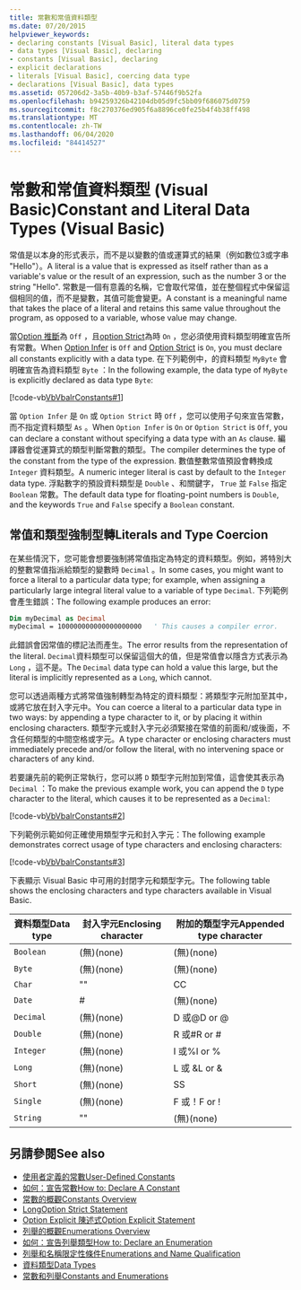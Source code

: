 ```yaml
---
title: 常數和常值資料類型
ms.date: 07/20/2015
helpviewer_keywords:
- declaring constants [Visual Basic], literal data types
- data types [Visual Basic], declaring
- constants [Visual Basic], declaring
- explicit declarations
- literals [Visual Basic], coercing data type
- declarations [Visual Basic], data types
ms.assetid: 057206d2-3a5b-40b9-b3af-57446f9b52fa
ms.openlocfilehash: b94259326b42104db05d9fc5bb09f686075d0759
ms.sourcegitcommit: f8c270376ed905f6a8896ce0fe25b4f4b38ff498
ms.translationtype: MT
ms.contentlocale: zh-TW
ms.lasthandoff: 06/04/2020
ms.locfileid: "84414527"
---
```

# <a name="constant-and-literal-data-types-visual-basic"></a><span data-ttu-id="45493-102">常數和常值資料類型 (Visual Basic)</span><span class="sxs-lookup"><span data-stu-id="45493-102">Constant and Literal Data Types (Visual Basic)</span></span>
<span data-ttu-id="45493-103">常值是以本身的形式表示，而不是以變數的值或運算式的結果（例如數位3或字串 "Hello"）。</span><span class="sxs-lookup"><span data-stu-id="45493-103">A literal is a value that is expressed as itself rather than as a variable's value or the result of an expression, such as the number 3 or the string "Hello".</span></span> <span data-ttu-id="45493-104">常數是一個有意義的名稱，它會取代常值，並在整個程式中保留這個相同的值，而不是變數，其值可能會變更。</span><span class="sxs-lookup"><span data-stu-id="45493-104">A constant is a meaningful name that takes the place of a literal and retains this same value throughout the program, as opposed to a variable, whose value may change.</span></span>  
  
 <span data-ttu-id="45493-105">當[Option 推斷](../../../language-reference/statements/option-infer-statement.md)為 `Off` ，且[option Strict](../../../language-reference/statements/option-strict-statement.md)為時 `On` ，您必須使用資料類型明確宣告所有常數。</span><span class="sxs-lookup"><span data-stu-id="45493-105">When [Option Infer](../../../language-reference/statements/option-infer-statement.md) is `Off` and [Option Strict](../../../language-reference/statements/option-strict-statement.md) is `On`, you must declare all constants explicitly with a data type.</span></span> <span data-ttu-id="45493-106">在下列範例中，的資料類型 `MyByte` 會明確宣告為資料類型 `Byte` ：</span><span class="sxs-lookup"><span data-stu-id="45493-106">In the following example, the data type of `MyByte` is explicitly declared as data type `Byte`:</span></span>  
  
 [!code-vb[VbVbalrConstants#1](~/samples/snippets/visualbasic/VS_Snippets_VBCSharp/VbVbalrConstants/VB/Class1.vb#1)]  
  
 <span data-ttu-id="45493-107">當 `Option Infer` 是 `On` 或 `Option Strict` 時 `Off` ，您可以使用子句來宣告常數，而不指定資料類型 `As` 。</span><span class="sxs-lookup"><span data-stu-id="45493-107">When `Option Infer` is `On` or `Option Strict` is `Off`, you can declare a constant without specifying a data type with an `As` clause.</span></span> <span data-ttu-id="45493-108">編譯器會從運算式的類型判斷常數的類型。</span><span class="sxs-lookup"><span data-stu-id="45493-108">The compiler determines the type of the constant from the type of the expression.</span></span> <span data-ttu-id="45493-109">數值整數常值預設會轉換成 `Integer` 資料類型。</span><span class="sxs-lookup"><span data-stu-id="45493-109">A numeric integer literal is cast by default to the `Integer` data type.</span></span> <span data-ttu-id="45493-110">浮點數字的預設資料類型是 `Double` 、和關鍵字， `True` 並 `False` 指定 `Boolean` 常數。</span><span class="sxs-lookup"><span data-stu-id="45493-110">The default data type for floating-point numbers is `Double`, and the keywords `True` and `False` specify a `Boolean` constant.</span></span>  
  
## <a name="literals-and-type-coercion"></a><span data-ttu-id="45493-111">常值和類型強制型轉</span><span class="sxs-lookup"><span data-stu-id="45493-111">Literals and Type Coercion</span></span>  
 <span data-ttu-id="45493-112">在某些情況下，您可能會想要強制將常值指定為特定的資料類型。例如，將特別大的整數常值指派給類型的變數時 `Decimal` 。</span><span class="sxs-lookup"><span data-stu-id="45493-112">In some cases, you might want to force a literal to a particular data type; for example, when assigning a particularly large integral literal value to a variable of type `Decimal`.</span></span> <span data-ttu-id="45493-113">下列範例會產生錯誤：</span><span class="sxs-lookup"><span data-stu-id="45493-113">The following example produces an error:</span></span>  
  
```vb  
Dim myDecimal as Decimal  
myDecimal = 100000000000000000000   ' This causes a compiler error.  
```  
  
 <span data-ttu-id="45493-114">此錯誤會因常值的標記法而產生。</span><span class="sxs-lookup"><span data-stu-id="45493-114">The error results from the representation of the literal.</span></span> <span data-ttu-id="45493-115">`Decimal`資料類型可以保留這個大的值，但是常值會以隱含方式表示為 `Long` ，這不是。</span><span class="sxs-lookup"><span data-stu-id="45493-115">The `Decimal` data type can hold a value this large, but the literal is implicitly represented as a `Long`, which cannot.</span></span>  
  
 <span data-ttu-id="45493-116">您可以透過兩種方式將常值強制轉型為特定的資料類型：將類型字元附加至其中，或將它放在封入字元中。</span><span class="sxs-lookup"><span data-stu-id="45493-116">You can coerce a literal to a particular data type in two ways: by appending a type character to it, or by placing it within enclosing characters.</span></span> <span data-ttu-id="45493-117">類型字元或封入字元必須緊接在常值的前面和/或後面，不含任何類型的中間空格或字元。</span><span class="sxs-lookup"><span data-stu-id="45493-117">A type character or enclosing characters must immediately precede and/or follow the literal, with no intervening space or characters of any kind.</span></span>  
  
 <span data-ttu-id="45493-118">若要讓先前的範例正常執行，您可以將 `D` 類型字元附加到常值，這會使其表示為 `Decimal` ：</span><span class="sxs-lookup"><span data-stu-id="45493-118">To make the previous example work, you can append the `D` type character to the literal, which causes it to be represented as a `Decimal`:</span></span>  
  
 [!code-vb[VbVbalrConstants#2](~/samples/snippets/visualbasic/VS_Snippets_VBCSharp/VbVbalrConstants/VB/Class1.vb#2)]  
  
 <span data-ttu-id="45493-119">下列範例示範如何正確使用類型字元和封入字元：</span><span class="sxs-lookup"><span data-stu-id="45493-119">The following example demonstrates correct usage of type characters and enclosing characters:</span></span>  
  
 [!code-vb[VbVbalrConstants#3](~/samples/snippets/visualbasic/VS_Snippets_VBCSharp/VbVbalrConstants/VB/Class1.vb#3)]  
  
 <span data-ttu-id="45493-120">下表顯示 Visual Basic 中可用的封閉字元和類型字元。</span><span class="sxs-lookup"><span data-stu-id="45493-120">The following table shows the enclosing characters and type characters available in Visual Basic.</span></span>  
  
|<span data-ttu-id="45493-121">資料類型</span><span class="sxs-lookup"><span data-stu-id="45493-121">Data type</span></span>|<span data-ttu-id="45493-122">封入字元</span><span class="sxs-lookup"><span data-stu-id="45493-122">Enclosing character</span></span>|<span data-ttu-id="45493-123">附加的類型字元</span><span class="sxs-lookup"><span data-stu-id="45493-123">Appended type character</span></span>|  
|---|---|---|  
|`Boolean`|<span data-ttu-id="45493-124">(無)</span><span class="sxs-lookup"><span data-stu-id="45493-124">(none)</span></span>|<span data-ttu-id="45493-125">(無)</span><span class="sxs-lookup"><span data-stu-id="45493-125">(none)</span></span>|  
|`Byte`|<span data-ttu-id="45493-126">(無)</span><span class="sxs-lookup"><span data-stu-id="45493-126">(none)</span></span>|<span data-ttu-id="45493-127">(無)</span><span class="sxs-lookup"><span data-stu-id="45493-127">(none)</span></span>|  
|`Char`|<span data-ttu-id="45493-128">"</span><span class="sxs-lookup"><span data-stu-id="45493-128">"</span></span>|<span data-ttu-id="45493-129">C</span><span class="sxs-lookup"><span data-stu-id="45493-129">C</span></span>|  
|`Date`|#|<span data-ttu-id="45493-130">(無)</span><span class="sxs-lookup"><span data-stu-id="45493-130">(none)</span></span>|  
|`Decimal`|<span data-ttu-id="45493-131">(無)</span><span class="sxs-lookup"><span data-stu-id="45493-131">(none)</span></span>|<span data-ttu-id="45493-132">D 或@</span><span class="sxs-lookup"><span data-stu-id="45493-132">D or @</span></span>|  
|`Double`|<span data-ttu-id="45493-133">(無)</span><span class="sxs-lookup"><span data-stu-id="45493-133">(none)</span></span>|<span data-ttu-id="45493-134">R 或#</span><span class="sxs-lookup"><span data-stu-id="45493-134">R or #</span></span>|  
|`Integer`|<span data-ttu-id="45493-135">(無)</span><span class="sxs-lookup"><span data-stu-id="45493-135">(none)</span></span>|<span data-ttu-id="45493-136">I 或%</span><span class="sxs-lookup"><span data-stu-id="45493-136">I or %</span></span>|  
|`Long`|<span data-ttu-id="45493-137">(無)</span><span class="sxs-lookup"><span data-stu-id="45493-137">(none)</span></span>|<span data-ttu-id="45493-138">L 或 &</span><span class="sxs-lookup"><span data-stu-id="45493-138">L or &</span></span>|  
|`Short`|<span data-ttu-id="45493-139">(無)</span><span class="sxs-lookup"><span data-stu-id="45493-139">(none)</span></span>|<span data-ttu-id="45493-140">S</span><span class="sxs-lookup"><span data-stu-id="45493-140">S</span></span>|  
|`Single`|<span data-ttu-id="45493-141">(無)</span><span class="sxs-lookup"><span data-stu-id="45493-141">(none)</span></span>|<span data-ttu-id="45493-142">F 或！</span><span class="sxs-lookup"><span data-stu-id="45493-142">F or !</span></span>|  
|`String`|<span data-ttu-id="45493-143">"</span><span class="sxs-lookup"><span data-stu-id="45493-143">"</span></span>|<span data-ttu-id="45493-144">(無)</span><span class="sxs-lookup"><span data-stu-id="45493-144">(none)</span></span>|  
  
## <a name="see-also"></a><span data-ttu-id="45493-145">另請參閱</span><span class="sxs-lookup"><span data-stu-id="45493-145">See also</span></span>

- [<span data-ttu-id="45493-146">使用者定義的常數</span><span class="sxs-lookup"><span data-stu-id="45493-146">User-Defined Constants</span></span>](user-defined-constants.md)
- [<span data-ttu-id="45493-147">如何：宣告常數</span><span class="sxs-lookup"><span data-stu-id="45493-147">How to: Declare A Constant</span></span>](how-to-declare-a-constant.md)
- [<span data-ttu-id="45493-148">常數的概觀</span><span class="sxs-lookup"><span data-stu-id="45493-148">Constants Overview</span></span>](constants-overview.md)
- [<span data-ttu-id="45493-149">Long</span><span class="sxs-lookup"><span data-stu-id="45493-149">Option Strict Statement</span></span>](../../../language-reference/statements/option-strict-statement.md)
- [<span data-ttu-id="45493-150">Option Explicit 陳述式</span><span class="sxs-lookup"><span data-stu-id="45493-150">Option Explicit Statement</span></span>](../../../language-reference/statements/option-explicit-statement.md)
- [<span data-ttu-id="45493-151">列舉的概觀</span><span class="sxs-lookup"><span data-stu-id="45493-151">Enumerations Overview</span></span>](enumerations-overview.md)
- [<span data-ttu-id="45493-152">如何：宣告列舉類型</span><span class="sxs-lookup"><span data-stu-id="45493-152">How to: Declare an Enumeration</span></span>](how-to-declare-enumerations.md)
- [<span data-ttu-id="45493-153">列舉和名稱限定性條件</span><span class="sxs-lookup"><span data-stu-id="45493-153">Enumerations and Name Qualification</span></span>](enumerations-and-name-qualification.md)
- [<span data-ttu-id="45493-154">資料類型</span><span class="sxs-lookup"><span data-stu-id="45493-154">Data Types</span></span>](../../../language-reference/data-types/index.md)
- [<span data-ttu-id="45493-155">常數和列舉</span><span class="sxs-lookup"><span data-stu-id="45493-155">Constants and Enumerations</span></span>](../../../language-reference/constants-and-enumerations.md)
